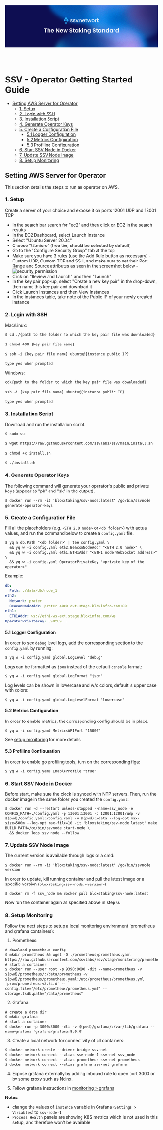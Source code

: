 [<img src="./resources/ssv_header_image.png" >](https://www.ssvlabs.io/)

<br>
<br>

# SSV - Operator Getting Started Guide

- [Setting AWS Server for Operator](#setting-aws-server-for-operator)
  - [1. Setup](#1-setup)
  - [2. Login with SSH](#2-login-with-ssh)
  - [3. Installation Script](#3-installation-script)
  - [4. Generate Operator Keys](#4-generate-operator-keys)
  - [5. Create a Configuration File](#5-create-a-configuration-file)
    - [5.1 Logger Configuration](#51-logger-configuration)
    - [5.2 Metrics Configuration](#52-metrics-configuration)
    - [5.3 Profiling Configuration](#53-profiling-configuration)
  - [6. Start SSV Node in Docker](#6-start-ssv-node-in-docker)
  - [7. Update SSV Node Image](#7-update-ssv-node-image)
  - [8. Setup Monitoring](#8-setup-monitoring)

## Setting AWS Server for Operator

This section details the steps to run an operator on AWS.

### 1. Setup

Create a server of your choice and expose it on ports 12001 UDP and 13001 TCP

- In the search bar search for "ec2" and then click on EC2 in the search results
- In the EC2 Dashboard, select Launch Instance
- Select "Ubuntu Server 20.04"
- Choose "t2.micro" (free tier, should be selected by default)
- Go to the "Configure Security Group" tab at the top
- Make sure you have 3 rules (use the Add Rule button as necessary) - Custom UDP, Custom TCP and SSH, and make sure to set their Port Range and Source attributes as seen in the screenshot below -
  ![security_permission](./resources/security_permission.png)
- Click on "Review and Launch" and then "Launch"
- In the key pair pop-up, select "Create a new key pair" in the drop-down, then name this key pair and download it
- Click Launch Instances and then View Instances
- In the instances table, take note of the Public IP of your newly created instance

### 2. Login with SSH

Mac\Linux:

```
$ cd ./{path to the folder to which the key pair file was downloaded}

$ chmod 400 {key pair file name}

$ ssh -i {key pair file name} ubuntu@{instance public IP}

type yes when prompted
```

Windows:

```
cd\{path to the folder to which the key pair file was downloaded}

ssh -i {key pair file name} ubuntu@{instance public IP}

type yes when prompted
```

### 3. Installation Script

Download and run the installation script.

```
$ sudo su

$ wget https://raw.githubusercontent.com/ssvlabs/ssv/main/install.sh

$ chmod +x install.sh

$ ./install.sh
```

### 4. Generate Operator Keys

The following command will generate your operator's public and private keys (appear as "pk" and "sk" in the output).

```
$ docker run --rm -it 'bloxstaking/ssv-node:latest' /go/bin/ssvnode generate-operator-keys
```

### 5. Create a Configuration File

Fill all the placeholders (e.g. `<ETH 2.0 node>` or `<db folder>`) with actual values,
and run the command below to create a `config.yaml` file.

```
$ yq n db.Path "<db folder>" | tee config.yaml \
  && yq w -i config.yaml eth2.BeaconNodeAddr "<ETH 2.0 node>" \
  && yq w -i config.yaml eth1.ETH1Addr "<ETH1 node WebSocket address>" \
  && yq w -i config.yaml OperatorPrivateKey "<private key of the operator>"
```

Example:

```yaml
db:
  Path: ./data/db/node_1
eth2:
  Network: prater
  BeaconNodeAddr: prater-4000-ext.stage.bloxinfra.com:80
eth1:
  ETH1Addr: ws://eth1-ws-ext.stage.bloxinfra.com/ws
OperatorPrivateKey: LS0tLS...
```

#### 5.1 Logger Configuration

In order to see `debug` level logs, add the corresponding section to the `config.yaml` by running:

```
$ yq w -i config.yaml global.LogLevel "debug"
```

Logs can be formatted as `json` instead of the default `console` format:

```
$ yq w -i config.yaml global.LogFormat "json"
```

Log levels can be shown in lowercase and w/o colors, default is upper case with colors:

```
$ yq w -i config.yaml global.LogLevelFormat "lowercase"
```

#### 5.2 Metrics Configuration

In order to enable metrics, the corresponding config should be in place:

```
$ yq w -i config.yaml MetricsAPIPort "15000"
```

See [setup monitoring](#8-setup-monitoring) for more details.

#### 5.3 Profiling Configuration

In order to enable go profiling tools, turn on the corresponding flga:

```
$ yq w -i config.yaml EnableProfile "true"
```

### 6. Start SSV Node in Docker

Before start, make sure the clock is synced with NTP servers.
Then, run the docker image in the same folder you created the `config.yaml`:

```shell
$ docker run -d --restart unless-stopped --name=ssv_node -e CONFIG_PATH=./config.yaml -p 13001:13001 -p 12001:12001/udp -v $(pwd)/config.yaml:/config.yaml -v $(pwd):/data --log-opt max-size=500m --log-opt max-file=10 -it 'bloxstaking/ssv-node:latest' make BUILD_PATH=/go/bin/ssvnode start-node \
  && docker logs ssv_node --follow
```

### 7. Update SSV Node Image

The current version is available through logs or a cmd:

```shell
$ docker run --rm -it 'bloxstaking/ssv-node:latest' /go/bin/ssvnode version
```

In order to update, kill running container and pull the latest image or a specific version (`bloxstaking/ssv-node:<version>`)

```shell
$ docker rm -f ssv_node && docker pull bloxstaking/ssv-node:latest
```

Now run the container again as specified above in step 6.

### 8. Setup Monitoring

Follow the next steps to setup a local monitoring environment (prometheus and grafana containers):

1. Prometheus:

```shell
# download prometheus config
$ mkdir prometheus && wget -O ./prometheus/prometheus.yaml https://raw.githubusercontent.com/ssvlabs/ssv/stage/monitoring/prometheus/prometheus.yaml
# start a container
$ docker run --user root -p 9390:9090 -dit --name=prometheus -v $(pwd)/prometheus/:/data/prometheus -v $(pwd)/prometheus/prometheus.yaml:/etc/prometheus/prometheus.yml 'prom/prometheus:v2.24.0' --config.file="/etc/prometheus/prometheus.yml" --storage.tsdb.path="/data/prometheus"
```

2. Grafana:

```shell
# create a data dir
$ mkdir grafana
# start a container
$ docker run -p 3000:3000 -dti -v $(pwd)/grafana/:/var/lib/grafana --name=grafana 'grafana/grafana:8.0.0'
```

3. Create a local network for connectivity of all containers:

```shell
$ docker network create --driver bridge ssv-net
$ docker network connect --alias ssv-node-1 ssv-net ssv_node
$ docker network connect --alias prometheus ssv-net prometheus
$ docker network connect --alias grafana ssv-net grafana
```

4. Expose grafana externally by adding inbound rule to open port 3000 or by some proxy such as Nginx.

5. Follow grafana instructions in [monitoring > grafana](../monitoring/README.md#grafana)

**Notes:**

- change the values of `instance` variable in Grafana (`Settings > Variables`) to `ssv-node-1`
- `Process Health` panels are showing K8S metrics which is not used in this setup, and therefore won't be available
